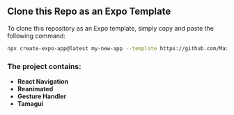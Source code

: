 ## Clone this Repo as an Expo Template

To clone this repository as an Expo template, simply copy and paste the following command:

```bash
npx create-expo-app@latest my-new-app --template https://github.com/MaxiARG/Tamagui-Reanimated-Skia.git
```

### The project contains:
- **React Navigation**
- **Reanimated**
- **Gesture Handler**
- **Tamagui**